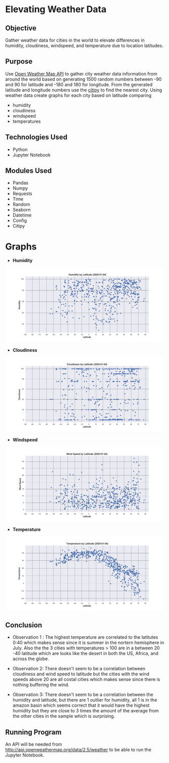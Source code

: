 # Elevating Weather Data

## Objective

Gather weather data for cities in the world to elevate differences in humidity, cloudiness, windspeed, and temperature due to location latitudes.

## Purpose

Use [Open Weather Map API](http://api.openweathermap.org/data/2.5/weather) to gather city weather data information from around the world based on generating 1500 random numbers between -90 and 90 for latitude and -180 and 180 for longitude.  From the generated latitude and longitude numbers use the [citipy](https://github.com/wingchen/citipy) to find the nearest city.  Using weather data create graphs for each city based on latitude comparing
- humidity 
- cloudiness
- windspeed
- temperatures

## Technologies Used

- Python
- Jupyter Notebook

## Modules Used

- Pandas
- Numpy
- Requests
- Time
- Random
- Seaborn
- Datetime
- Config
- Citipy

# Graphs

- **Humidity**
<img src="https://github.com/ktung1189/WeatherPy/blob/master/Images/Humidity.png" alt='humidity'>

- **Cloudiness**
<img src="https://github.com/ktung1189/WeatherPy/blob/master/Images/Cloudiness.png" alt='cloudiness'>

- **Windspeed**
<img src="https://github.com/ktung1189/WeatherPy/blob/master/Images/WindSpeed.png" alt='windspeed'>

- **Temperature**
<img src="https://github.com/ktung1189/WeatherPy/blob/master/Images/Temperature.png" alt='temperature'>

## Conclusion

- Observation 1 : The highest temperature are correlated to the latitutes 0:40 which makes sense since it is summer in the nortern hemisphere in July. Also the the 3 cities with temperatures > 100 are in a between 20 -40 latitude which are looks like the desert in both the US, Africa, and across the globe.

- Observation 2: There doesn't seem to be a correlation between cloudiness and wind speed to latitude but the cities with the wind speeds above 20 are all costal cities which makes sense since there is nothing buffering the wind.

- Observation 3: There doesn't seem to be a correlation between the humidity and latitude, but there are 1 outlier for humidity, all 1 is in the amazon basin which seems correct that it would have the highest humidity but they are close to 3 times the amount of the average from the other cities in the sample which is surprising.

## Running Program

An API will be needed from http://api.openweathermap.org/data/2.5/weather to be able to run the Jupyter Notebook.